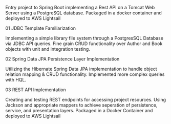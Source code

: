 Entry project to Spring Boot implementing a Rest API on a Tomcat Web Server using a PostgreSQL database. Packaged in a docker container and deployed to AWS Lightsail

01 JDBC Template Familiarization

Implementing a simple library file system through a PostgresSQL Database via JDBC API queries. Fine grain CRUD functionality over Author and Book objects with unit and integration testing. 

02 Spring Data JPA Persistence Layer Implementation

Utilizing the Hibernate Spring Data JPA implementation to handle object relation mapping & CRUD functionality. Implemented more complex queries with HQL.

03 REST API Implementation

Creating and testing REST endpoints for accessing project resources. Using Jackson and appropriate mappers to achieve seperation of persistence, service, and presentation layers. Packaged in a Docker Container and deployed to AWS Lightsail